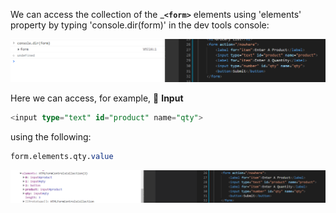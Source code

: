  We can access the collection of the _**`<form>`** elements using 'elements' property by typing 'console.dir(form)' in the dev tools console:

![dev tools console](./Capture6.PNG)


Here we can access, for example,
📘 **Input**

```sql
<input type="text" id="product" name="qty">
```
  
using the following: 
```sql
form.elements.qty.value
```

![dev tools console](./Capture7.PNG)
